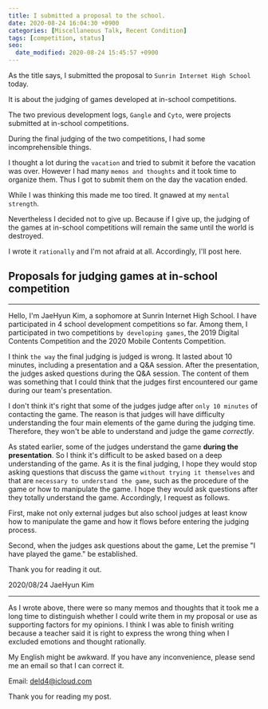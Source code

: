```yaml
---
title: I submitted a proposal to the school.
date: 2020-08-24 16:04:30 +0900
categories: [Miscellaneous Talk, Recent Condition]
tags: [competition, status]
seo:
  date_modified: 2020-08-24 15:45:57 +0900
---
```


As the title says, I submitted the proposal to `Sunrin Internet High School` today.

It is about the judging of games developed at in-school competitions.

The two previous development logs, `Gangle` and `Cyto`, were projects submitted at in-school competitions.

During the final judging of the two competitions, I had some incomprehensible things. 

I thought a lot during the `vacation` and tried to submit it before the vacation was over. However I had many `memos and thoughts` and it took time to organize them. Thus I got to submit them on the day the vacation ended.

While I was thinking this made me too tired. It gnawed at my `mental strength`.

Nevertheless I decided not to give up. Because if I give up, the judging of the games at in-school competitions will remain the same until the world is destroyed.

I wrote it `rationally` and I'm not afraid at all. Accordingly, I'll post here.


## Proposals for judging games at in-school competition

***

Hello, I'm JaeHyun Kim, a sophomore at Sunrin Internet High School. I have participated in 4 school development competitions so far. Among them, I participated in two competitions `by developing games`, the 2019 Digital Contents Competition and the 2020 Mobile Contents Competition.

I think `the way` the final judging is judged is wrong. It lasted about 10 minutes, including a presentation and a Q&A session. After the presentation, the judges asked questions during the Q&A session. The content of them was something that I could think that the judges first encountered our game during our team's presentation.

I don't think it's right that some of the judges judge after `only 10 minutes` of contacting the game. The reason is that judges will have difficulty understanding the four main elements of the game during the judging time. Therefore, they won't be able to understand and judge the game *correctly*. 

As stated earlier, some of the judges understand the game **during the presentation**. So I think it's difficult to be asked based on a deep understanding of the game. As it is the final judging, I hope they would stop asking questions that discuss the game `without trying it themselves` and that are `necessary to understand the game`, such as the procedure of the game or how to manipulate the game. I hope they would ask questions after they totally understand the game. Accordingly, I request as follows.

First, make not only external judges but also school judges at least know how to manipulate the game and how it flows before entering the judging process.

Second, when the judges ask questions about the game, Let the premise "I have played the game." be established.

Thank you for reading it out.

2020/08/24 JaeHyun Kim

***

As I wrote above, there were so many memos and thoughts that it took me a long time to distinguish whether I could write them in my proposal or use as supporting factors for my opinions. I think I was able to finish writing because a teacher said it is right to express the wrong thing when I excluded emotions and thought rationally.

My English might be awkward. If you have any inconvenience, please send me an email so that I can correct it.

Email: deld4@icloud.com

Thank you for reading my post.
